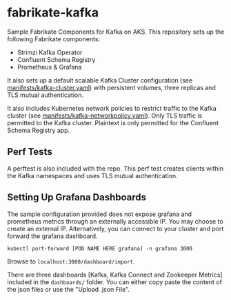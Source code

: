 # fabrikate-kafka

Sample Fabrikate Components for Kafka on AKS. This repository sets up the following Fabrikate components:

* Strimzi Kafka Operator
* Confluent Schema Registry
* Prometheus & Grafana

It also sets up a default scalable Kafka Cluster configuration (see [manifests/kafka-cluster.yaml](./manifests/kafka-cluster.yaml)) with persistent volumes, three replicas and TLS mutual authentication.

It also includes Kubernetes network policies to restrict traffic to the Kafka cluster (see [manifests/kafka-networkpolicy.yaml](./manifests/kafka-networkpolicies.yaml)). Only TLS traffic is permitted to the Kafka cluster. Plaintext is only permitted for the Confluent Schema Registry app.

## Perf Tests

A perftest is also included with the repo. This perf test creates clients within the Kafka namespaces and uses TLS mutual authentication.

## Setting Up Grafana Dashboards

The sample configuration provided does not expose grafana and prometheus metrics through an externally accessible IP. You may choose to create an external IP. Alternatively, you can connect to your cluster and port forward the grafana dashboard.

`kubectl port-forward [POD NAME HERE grafana] -n grafana 3000`

Browse to `localhost:3000/dashboard/import`.

There are three dashboards [Kafka, Kafka Connect and Zookeeper Metrics] included in the `dashboards/` folder. You can either copy paste the content of the json files or use the "Upload .json File".
